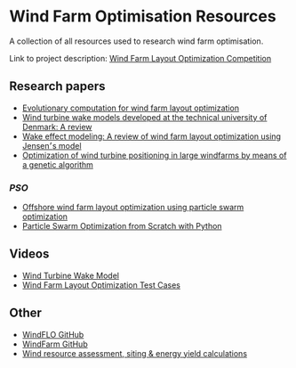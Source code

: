 # Wind Farm Optimisation Resources
A collection of all resources used to research wind farm optimisation.

Link to project description: [Wind Farm Layout Optimization Competition](https://www.irit.fr/wind-competition/)

## Research papers
- [Evolutionary computation for wind farm layout optimization](https://www.sciencedirect.com/science/article/pii/S096014811830363X)
- [Wind turbine wake models developed at the technical university of Denmark: A review](https://www.sciencedirect.com/science/article/pii/S136403211600143X)
- [Wake effect modeling: A review of wind farm layout optimization using Jensen׳s model](https://www.sciencedirect.com/science/article/pii/S1364032115016123)
- [Optimization of wind turbine positioning in large windfarms by means of a  genetic algorithm](https://www.sciencedirect.com/science/article/pii/0167610594900809)

### <i>PSO</i>
- [Offshore wind farm layout optimization using particle swarm optimization](https://link.springer.com/article/10.1007/s40722-018-0108-z)
- [Particle Swarm Optimization from Scratch with Python](https://nathanrooy.github.io/posts/2016-08-17/simple-particle-swarm-optimization-with-python/)

## Videos
- [Wind Turbine Wake Model](https://www.youtube.com/watch?v=mzTDvNMEdmY)
- [Wind Farm Layout Optimization Test Cases](https://www.youtube.com/watch?v=clNHQIg_5po)

## Other
- [WindFLO GitHub](https://github.com/d9w/WindFLO)
- [WindFarm GitHub](https://github.com/chris-code/WindFarm)
- [Wind resource assessment, siting & energy yield calculations](https://www.wasp.dk/wasp#details__wakeeffectmodel)
